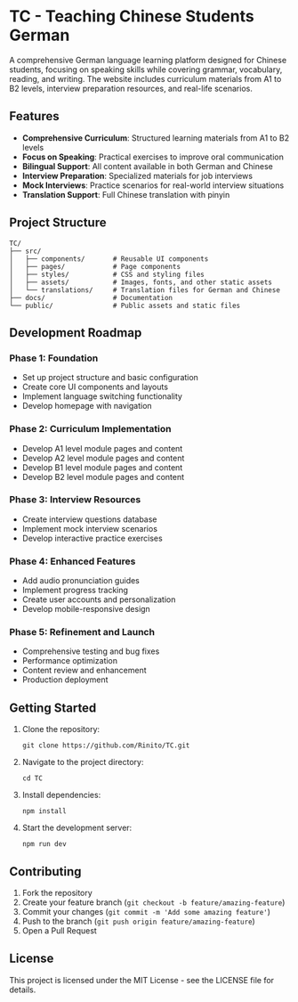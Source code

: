 # TC - Teaching Chinese Students German

A comprehensive German language learning platform designed for Chinese students, focusing on speaking skills while covering grammar, vocabulary, reading, and writing. The website includes curriculum materials from A1 to B2 levels, interview preparation resources, and real-life scenarios.

## Features

- **Comprehensive Curriculum**: Structured learning materials from A1 to B2 levels
- **Focus on Speaking**: Practical exercises to improve oral communication
- **Bilingual Support**: All content available in both German and Chinese
- **Interview Preparation**: Specialized materials for job interviews
- **Mock Interviews**: Practice scenarios for real-world interview situations
- **Translation Support**: Full Chinese translation with pinyin

## Project Structure

```
TC/
├── src/
│   ├── components/       # Reusable UI components
│   ├── pages/            # Page components
│   ├── styles/           # CSS and styling files
│   ├── assets/           # Images, fonts, and other static assets
│   └── translations/     # Translation files for German and Chinese
├── docs/                 # Documentation
└── public/               # Public assets and static files
```

## Development Roadmap

### Phase 1: Foundation
- Set up project structure and basic configuration
- Create core UI components and layouts
- Implement language switching functionality
- Develop homepage with navigation

### Phase 2: Curriculum Implementation
- Develop A1 level module pages and content
- Develop A2 level module pages and content
- Develop B1 level module pages and content
- Develop B2 level module pages and content

### Phase 3: Interview Resources
- Create interview questions database
- Implement mock interview scenarios
- Develop interactive practice exercises

### Phase 4: Enhanced Features
- Add audio pronunciation guides
- Implement progress tracking
- Create user accounts and personalization
- Develop mobile-responsive design

### Phase 5: Refinement and Launch
- Comprehensive testing and bug fixes
- Performance optimization
- Content review and enhancement
- Production deployment

## Getting Started

1. Clone the repository:
   ```
   git clone https://github.com/Rinito/TC.git
   ```

2. Navigate to the project directory:
   ```
   cd TC
   ```

3. Install dependencies:
   ```
   npm install
   ```

4. Start the development server:
   ```
   npm run dev
   ```

## Contributing

1. Fork the repository
2. Create your feature branch (`git checkout -b feature/amazing-feature`)
3. Commit your changes (`git commit -m 'Add some amazing feature'`)
4. Push to the branch (`git push origin feature/amazing-feature`)
5. Open a Pull Request

## License

This project is licensed under the MIT License - see the LICENSE file for details.
